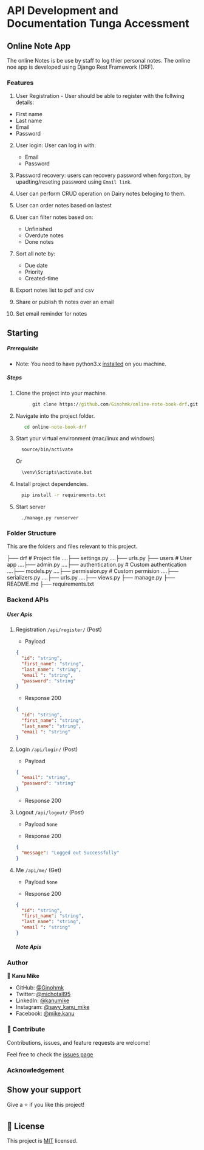 # API Development and Documentation Tunga Accessment

## Online Note App

The online Notes is be use by staff to log thier personal notes. The online noe app is developed using Django Rest Framework (DRF).

### Features

1. User Registration - User should be able to register with the follwing details:

- First name
- Last name
- Email
- Password

2. User login: User can log in with:

   - Email
   - Password

3. Password recovery: users can recovery password when forgotton, by upadting/reseting password using `Email link`.

4. User can perform CRUD operation on Dairy notes beloging to them.

5. User can order notes based on lastest

6. User can filter notes based on:

   - Unfinished
   - Overdute notes
   - Done notes

7. Sort all note by:

   - Due date
   - Priority
   - Created-time

8. Export notes list to pdf and csv

9. Share or publish th notes over an email

10. Set email reminder for notes

## Starting

##### Prerequisite

- Note: You need to have python3.x [installed](https://www.tutorialspoint.com/how-to-install-python-in-windows) on you machine.

##### Steps

1.  Clone the project into your machine.

    ```cmd
          git clone https://github.com/Ginohmk/online-note-book-drf.git
    ```

2.  Navigate into the project folder.

    ```cmd
       cd online-note-book-drf
    ```

3.  Start your virtual environment (mac/linux and windows)

    ```cmd
      source/bin/activate
    ```

    Or

    ```cmd
      \venv\Scripts\activate.bat
    ```

4.  Install project dependencies.

    ```cmd
      pip install -r requirements.txt
    ```

5.  Start server

    ```
      ./manage.py runserver
    ```

### Folder Structure

This are the folders and files relevant to this project.

├── drf # Project file
....├── settings.py
....├── urls.py
├── users # User app
....├── admin.py
....├── authentication.py # Custom authentication
....├── models.py
....├── permission.py # Custom permision
....├── serializers.py
....├── urls.py
....├── views.py
├── manage.py
├── README.md
├── requirements.txt

### Backend APIs

##### User Apis

1. Registration `/api/register/` (Post)

   - Payload

   ```json
   {
     "id": "string",
     "first_name": "string",
     "last_name": "string",
     "email ": "string",
     "password": "string"
   }
   ```

   - Response 200

   ```json
   {
     "id": "string",
     "first_name": "string",
     "last_name": "string",
     "email ": "string"
   }
   ```

2. Login `/api/login/` (Post)

   - Payload

   ```json
   {
     "email": "string",
     "password": "string"
   }
   ```

   - Response 200

3. Logout `/api/logout/` (Post)

   - Payload `None`

   - Response 200

   ```json
   {
     "message": "Logged out Successfully"
   }
   ```

4. Me `/api/me/` (Get)

   - Payload `None`

   - Response 200

   ```json
   {
     "id": "string",
     "first_name": "string",
     "last_name": "string",
     "email ": "string"
   }
   ```

   ##### Note Apis

### Author

👤 **Kanu Mike**

- GitHub: [@Ginohmk](https://github.com/Ginohmk)
- Twitter: [@michotall95](https://www.twitter.com/michotall95)
- LinkedIn: [@kanumike](https://www.linkedin.com/in/mike-kanu-dev/)
- Instagram: [@savy_kanu_mike](https/instagram.com/savy_kanu_mike)
- Facebook: [@mike.kanu](https://www.facebook.com/mike.kanu)

### 🤝 Contribute

Contributions, issues, and feature requests are welcome!

Feel free to check the [issues page](https://github.com/Ginohmk/online-note-book-drf/issues)

### Acknowledgement

## Show your support

Give a ⭐️ if you like this project!

## 📝 License

This project is [MIT](./MIT.md) licensed.
